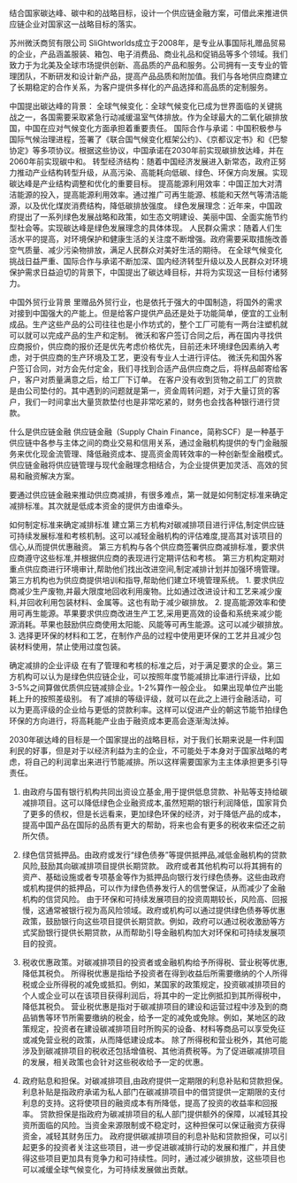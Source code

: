 
结合国家碳达峰、碳中和的战略目标，设计一个供应链金融方案，可借此来推进供应链企业对国家这一战略目标的落实。



苏州微沃商贸有限公司
	SliGhtworlds成立于2008年，是专业从事国际礼赠品贸易的企业，产品涵盖服装、箱包、电子消费品、商业礼品和促销品等多个领域。我们致力于为北美及全球市场提供创新、高品质的产品和服务。公司拥有一支专业的管理团队，不断研发和设计新产品，提高产品品质和附加值。我们与各地供应商建立了长期稳定的合作关系，为客户提供多样化的产品选择和高品质的定制服务。

中国提出碳达峰的背景：
	全球气候变化：全球气候变化已成为世界面临的关键挑战之一，各国需要采取紧急行动减缓温室气体排放。作为全球最大的二氧化碳排放国，中国在应对气候变化方面承担着重要责任。
	国际合作与承诺：中国积极参与国际气候治理进程，签署了《联合国气候变化框架公约》、《京都议定书》和《巴黎协定》等多项协议。根据这些协议，中国承诺在2030年前实现碳排放达峰，并在2060年前实现碳中和。
	转型经济结构：随着中国经济发展进入新常态，政府正努力推动产业结构转型升级，从高污染、高能耗向低碳、绿色、环保方向发展。实现碳达峰是产业结构调整和优化的重要目标。
	提高能源利用效率：中国正加大对清洁能源的投入，提高能源利用效率。通过推广可再生能源、核能和天然气等清洁能源，以及优化煤炭消费结构，降低碳排放强度。
	绿色发展理念：近年来，中国政府提出了一系列绿色发展战略和政策，如生态文明建设、美丽中国、全面实施节约型社会等。实现碳达峰是绿色发展理念的具体体现。
	人民群众需求：随着人们生活水平的提高，对环境保护和健康生活的关注度不断增强。政府需要采取措施改善空气质量、减少污染物排放，满足人民群众对美好生活的期待。
	在全球气候变化挑战日益严重、国际合作与承诺不断加深、国内经济转型升级以及人民群众对环境保护需求日益迫切的背景下，中国提出了碳达峰目标，并将为实现这一目标付诸努力。

中国外贸行业背景
	里赠品外贸行业，也是依托于强大的中国制造，将国外的需求对接到中国强大的产能上。但是给客户提供产品还是处于功能简单，便宜的工业制成品。生产这些产品的公司往往也是小作坊式的，整个工厂可能有一两台注塑机就可以就可以完成产品的生产和定制。
	微沃和客户签订合同之后，再在国内寻找供应商报价，供应商的报价还是优先考虑价格优先，目前还未环境绿色因素纳入考虑，对于供应商的生产环境及工艺，更没有专业人士进行评估。
	微沃先和国外客户签订合同，对方会先付定金，我们寻找到合适产品供应商之后，将样品邮寄给客户，客户对质量满意之后，给工厂下订单。 在客户没有收到货物之前工厂的货款是由公司垫付的。其中遇到的问题就是第一，资金周转问题，对于大量订货的客户，我们一时间拿出大量货款垫付也是非常吃紧的，财务也会找各种银行进行贷款。

什么是供应链金融
	供应链金融（Supply Chain Finance，简称SCF）是一种基于供应链中各参与主体之间的商业交易和信用关系，通过金融机构提供的专门金融服务来优化现金流管理、降低融资成本、提高资金周转效率的一种创新型金融模式。供应链金融将供应链管理与现代金融理念相结合，为企业提供更加灵活、高效的贸易和融资解决方案。

要通过供应链金融来推动供应商减排，有很多难点，第一就是如何制定标准来确定减排标准。其次就是低成本资金的提供方由谁牵头。

如何制定标准来确定减排标准
	建立第三方机构对碳减排项目进行评估,制定供应链可持续发展标准和考核机制。这可以减轻金融机构的评估难度,提高其对该项目的信心,从而提供优惠融资。
	第三方机构与各个供应商签署供应商减排标准，要求供应商遵守这些标准,并根据供应商的表现进行定期评估和考核。
	第三方机构定期对重点供应商进行环境审计,帮助他们找出改进空间,制定减排计划并加强环境管理。第三方机构也为供应商提供培训和指导,帮助他们建立环境管理系统。
		1. 要求供应商减少生产废物,并最大限度地回收利用废物。比如通过改进设计和工艺来减少废料,并回收利用包装材料、金属等。这也有助于减少碳排放。
		2. 提高能源效率和使用可再生能源。苹果要求供应商改进生产工艺,采用更高效的设备和系统来减少能源消耗。苹果也鼓励供应商使用太阳能、风能等可再生能源。这可以减少碳排放。
		3. 选择更环保的材料和工艺，在制作产品的过程中使用更环保的工艺并且减少包装材料使用，禁止使用过度包装。

确定减排的企业评级
	在有了管理和考核的标准之后，对于满足要求的企业。第三方机构可以认为是绿色供应链企业，可以按照年度节能减排比率进行评级，比如3-5%之间算做优质供应链减排企业。1-2%算作一般企业。 如果出现单位产出能耗上升的按照差级别。
	有了减排的等级评级，就可以在此之上进行金融活动，可以为更高评级的企业给与更低的贷款利率。这样可以促进产业的朝这节能节拍绿色环保的方向进行，将高耗能产业由于融资成本更高会逐渐淘汰掉。

2030年碳达峰的目标是一个国家提出的战略目标，对于我们长期来说是一件利国利民的好事，但是对于以经济利益为主的企业，不可能处于本身对于国家战略的考虑，将自己的利润拿出来进行节能减排。所以这样需要国家为主主体承担更多引导责任。

1. 由政府与国有银行机构共同出资设立基金,用于提供低息贷款、补贴等支持给碳减排项目。这可以降低绿色企业融资成本,虽然短期的银行利润降低，国家背负了更多的债权，但是长远看来，更加绿色环保的经济，对于降低产品的成本，提高中国产品在国际的品质有更大的帮助，将来也会有更多的税收来偿还之前所欠债。
2. 绿色信贷抵押品。由政府或发行“绿色债券”等提供抵押品,减低金融机构的贷款风险,鼓励其向碳减排项目提供长期贷款。
	政府或者其他机构可以将其拥有的资产、基础设施或者专项基金等作为抵押品向银行发行绿色债券。这些由政府或机构提供的抵押品，可以作为绿色债券发行人的信誉保证，从而减少了金融机构的信贷风险。
	由于环保和可持续发展项目的投资周期较长，风险高、回报慢，这通常被银行视为高风险领域。政府或机构可以通过提供绿色债券等优惠政策，鼓励银行向这些项目提供长期贷款。例如，政府可以通过税收激励等方式奖励银行提供长期贷款，从而帮助引导金融机构加大对环保和可持续发展项目的投资。
3. 税收优惠政策。对碳减排项目的投资者或金融机构给予所得税、营业税等优惠,降低其税负。
	所得税优惠是指给予投资者在得到收益后所需要缴纳的个人所得税或企业所得税的减免或抵扣。例如，某国家的政策规定，投资碳减排项目的个人或企业可以在该项目获得利润后，将其中的一定比例抵扣到其所得税中，降低其税负。
	营业税优惠是指对于碳减排项目的建设和运营过程中涉及到的商品销售等环节所需要缴纳的税金，给予一定的减免或免除。例如，某地区的政策规定，投资者在建设碳减排项目时所购买的设备、材料等商品可以享受免征或减免营业税的政策，从而降低建设成本。
	除了所得税和营业税外，其他可能涉及到碳减排项目的税收还包括增值税、其他消费税等。为了促进碳减排项目的发展，相关政策也会针对这些税收给予一定的优惠。
	
4. 政府贴息和担保。对碳减排项目,由政府提供一定期限的利息补贴和贷款担保。
	利息补贴是指政府承诺为私人部门在碳减排项目中的借贷提供一定期限的支付利息的支持。这将使项目的融资成本有所降低，提高了投资的收益率和回报率。
	贷款担保是指政府为碳减排项目的私人部门提供额外的保障，以减轻其投资所面临的风险。当资金来源限制或不稳定时，这种担保可以保证融资方获得资金，减轻其财务压力。
	政府提供碳减排项目的利息补贴和贷款担保，可以引起更多的投资者关注这些项目，进一步促进碳减排行动的发展和推广，并且使得这些项目更加具有竞争力和可持续性。同时，通过减少碳排放，这些项目也可以减缓全球气候变化，为可持续发展做出贡献。
	

